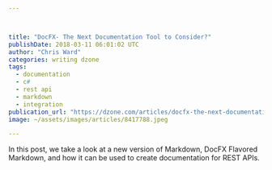 ```yaml
---



title: "DocFX- The Next Documentation Tool to Consider?"
publishDate: 2018-03-11 06:01:02 UTC
author: "Chris Ward"
categories: writing dzone
tags:
  - documentation
  - c#
  - rest api
  - markdown
  - integration
publication_url: "https://dzone.com/articles/docfx-the-next-documentation-tool-to-consider"
image: ~/assets/images/articles/8417788.jpeg

---
```

In this post, we take a look at a new version of Markdown, DocFX Flavored Markdown, and how it can be used to create documentation for REST APIs.

